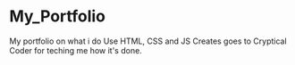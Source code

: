# My_Portfolio
My portfolio on what i do
Use HTML, CSS and JS
Creates goes to Cryptical Coder for teching me how it's done.
